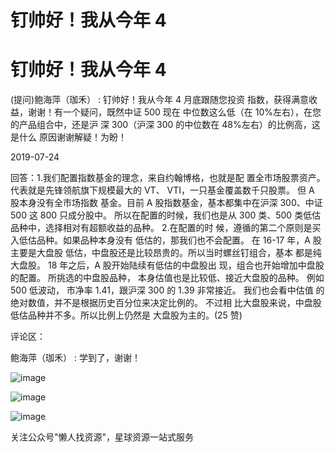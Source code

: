 # 钉帅好！我从今年 4

# 钉帅好！我从今年 4

(提问)鲍海萍（珈禾） : 钉帅好！我从今年 4 月底跟随您投资 指数，获得满意收益，谢谢！有一个疑问，既然中证 500 现在 中位数这么低（在 10%左右），在您的产品组合中，还是沪 深 300（沪深 300 的中位数在 48%左右）的比例高，这是什么 原因谢谢解疑！为盼！

2019-07-24

回答：1.我们配置指数基金的理念，来自约翰博格，也就是配 置全市场股票资产。 代表就是先锋领航旗下规模最大的 VT、 VTI，一只基金覆盖数千只股票。 但 A 股本身没有全市场指数 基金。目前 A 股指数基金，基本都集中在沪深 300、中证 500 这 800 只成分股中。 所以在配置的时候，我们也是从 300 类、500 类低估品种中，选择相对有超额收益的品种。 2.在配置的时 候，遵循的第二个原则是买入低估品种。如果品种本身没有 低估的，那我们也不会配置。 在 16-17 年，A 股主要是大盘股 低估，中盘股还是比较昂贵的。所以当时螺丝钉组合，基本 都是纯大盘股。 18 年之后，A 股开始陆续有低估的中盘股出 现，组合也开始增加中盘股的配置。 所挑选的中盘股品种， 本身估值也是比较低、接近大盘股的品种。 例如 500 低波动， 市净率 1.41，跟沪深 300 的 1.39 非常接近。 我们也会看中估值 的绝对数值，并不是根据历史百分位来决定比例的。 不过相 比大盘股来说，中盘股低估品种并不多。所以比例上仍然是 大盘股为主的。(25 赞)

评论区：

鲍海萍（珈禾） : 学到了，谢谢！

![image](img/Image_058.png)

![image](img/Image_059.png)

![image](img/Image_060.png)

关注公众号"懒人找资源"，星球资源一站式服务